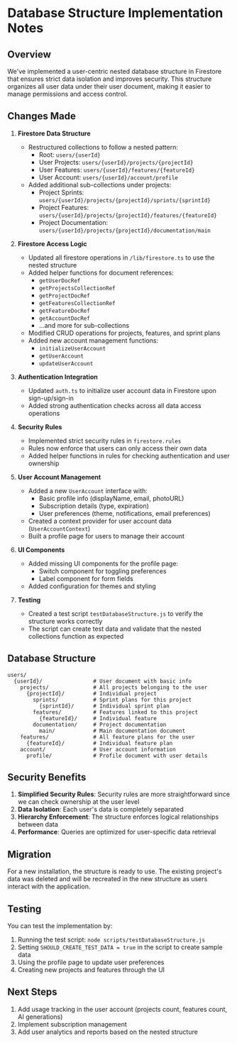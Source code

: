 # Database Structure Implementation Notes

## Overview

We've implemented a user-centric nested database structure in Firestore that ensures strict data isolation and improves security. This structure organizes all user data under their user document, making it easier to manage permissions and access control.

## Changes Made

1. **Firestore Data Structure**
   - Restructured collections to follow a nested pattern:
     - Root: `users/{userId}`
     - User Projects: `users/{userId}/projects/{projectId}`
     - User Features: `users/{userId}/features/{featureId}`
     - User Account: `users/{userId}/account/profile`
   - Added additional sub-collections under projects:
     - Project Sprints: `users/{userId}/projects/{projectId}/sprints/{sprintId}`
     - Project Features: `users/{userId}/projects/{projectId}/features/{featureId}`
     - Project Documentation: `users/{userId}/projects/{projectId}/documentation/main`

2. **Firestore Access Logic**
   - Updated all firestore operations in `/lib/firestore.ts` to use the nested structure
   - Added helper functions for document references:
     - `getUserDocRef`
     - `getProjectsCollectionRef`
     - `getProjectDocRef`
     - `getFeaturesCollectionRef`
     - `getFeatureDocRef`
     - `getAccountDocRef`
     - ...and more for sub-collections
   - Modified CRUD operations for projects, features, and sprint plans
   - Added new account management functions: 
     - `initializeUserAccount`
     - `getUserAccount`
     - `updateUserAccount`

3. **Authentication Integration**
   - Updated `auth.ts` to initialize user account data in Firestore upon sign-up/sign-in
   - Added strong authentication checks across all data access operations

4. **Security Rules**
   - Implemented strict security rules in `firestore.rules` 
   - Rules now enforce that users can only access their own data
   - Added helper functions in rules for checking authentication and user ownership

5. **User Account Management**
   - Added a new `UserAccount` interface with:
     - Basic profile info (displayName, email, photoURL)
     - Subscription details (type, expiration)
     - User preferences (theme, notifications, email preferences)
   - Created a context provider for user account data (`UserAccountContext`)
   - Built a profile page for users to manage their account

6. **UI Components**
   - Added missing UI components for the profile page:
     - Switch component for toggling preferences
     - Label component for form fields
   - Added configuration for themes and styling

7. **Testing**
   - Created a test script `testDatabaseStructure.js` to verify the structure works correctly
   - The script can create test data and validate that the nested collections function as expected

## Database Structure

```
users/
  {userId}/                # User document with basic info
    projects/              # All projects belonging to the user
      {projectId}/         # Individual project
        sprints/           # Sprint plans for this project
          {sprintId}/      # Individual sprint plan
        features/          # Features linked to this project
          {featureId}/     # Individual feature
        documentation/     # Project documentation
          main/            # Main documentation document
    features/              # All feature plans for the user
      {featureId}/         # Individual feature plan
    account/               # User account information
      profile/             # Profile document with user details
```

## Security Benefits

1. **Simplified Security Rules**: Security rules are more straightforward since we can check ownership at the user level
2. **Data Isolation**: Each user's data is completely separated
3. **Hierarchy Enforcement**: The structure enforces logical relationships between data
4. **Performance**: Queries are optimized for user-specific data retrieval

## Migration

For a new installation, the structure is ready to use. The existing project's data was deleted and will be recreated in the new structure as users interact with the application.

## Testing

You can test the implementation by:

1. Running the test script: `node scripts/testDatabaseStructure.js`
2. Setting `SHOULD_CREATE_TEST_DATA = true` in the script to create sample data
3. Using the profile page to update user preferences
4. Creating new projects and features through the UI

## Next Steps

1. Add usage tracking in the user account (projects count, features count, AI generations)
2. Implement subscription management
3. Add user analytics and reports based on the nested structure 